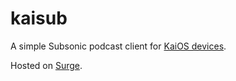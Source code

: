 kaisub
======

A simple Subsonic podcast client for [KaiOS devices](https://kaiostech.com/).

Hosted on [Surge](https://kaisub.surge.sh/).
